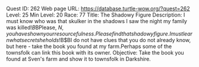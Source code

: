 Quest ID: 262
Web page URL: https://database.turtle-wow.org/?quest=262
Level: 25
Min Level: 20
Race: 77
Title: The Shadowy Figure
Description: I must know who was that skulker in the shadows I saw the night my family was killed!$B$BPlease, $N, you have shown your resourcefulness.Please find that shadowy figure.I must learn what secrets he holds!$B$BI do not have clues that you do not already know, but here - take the book you found at my farm.Perhaps some of the townsfolk can link this book with its owner.
Objective: Take the book you found at Sven's farm and show it to townsfolk in Darkshire.
